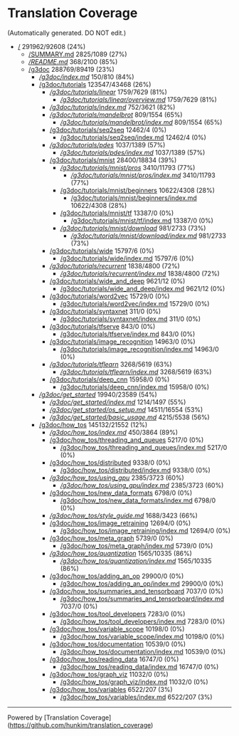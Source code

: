 # Translation Coverage                         
(Automatically generated. DO NOT edit.)
* [/](/) 291962/92608 (24%)
  * [/SUMMARY.md](/SUMMARY.md) 2825/1089 (27%)
  * [*/README.md*](/README.md) 368/2100 (85%)
  * [/g3doc](/g3doc) 288769/89419 (23%)
    * [*/g3doc/index.md*](/g3doc/index.md) 150/810 (84%)
    * [/g3doc/tutorials](/g3doc/tutorials) 123547/43468 (26%)
      * [*/g3doc/tutorials/linear*](/g3doc/tutorials/linear) 1759/7629 (81%)
        * [*/g3doc/tutorials/linear/overview.md*](/g3doc/tutorials/linear/overview.md) 1759/7629 (81%)
      * [*/g3doc/tutorials/index.md*](/g3doc/tutorials/index.md) 752/3621 (82%)
      * [*/g3doc/tutorials/mandelbrot*](/g3doc/tutorials/mandelbrot) 809/1554 (65%)
        * [*/g3doc/tutorials/mandelbrot/index.md*](/g3doc/tutorials/mandelbrot/index.md) 809/1554 (65%)
      * [/g3doc/tutorials/seq2seq](/g3doc/tutorials/seq2seq) 12462/4 (0%)
        * [/g3doc/tutorials/seq2seq/index.md](/g3doc/tutorials/seq2seq/index.md) 12462/4 (0%)
      * [*/g3doc/tutorials/pdes*](/g3doc/tutorials/pdes) 1037/1389 (57%)
        * [*/g3doc/tutorials/pdes/index.md*](/g3doc/tutorials/pdes/index.md) 1037/1389 (57%)
      * [/g3doc/tutorials/mnist](/g3doc/tutorials/mnist) 28400/18834 (39%)
        * [*/g3doc/tutorials/mnist/pros*](/g3doc/tutorials/mnist/pros) 3410/11793 (77%)
          * [*/g3doc/tutorials/mnist/pros/index.md*](/g3doc/tutorials/mnist/pros/index.md) 3410/11793 (77%)
        * [/g3doc/tutorials/mnist/beginners](/g3doc/tutorials/mnist/beginners) 10622/4308 (28%)
          * [/g3doc/tutorials/mnist/beginners/index.md](/g3doc/tutorials/mnist/beginners/index.md) 10622/4308 (28%)
        * [/g3doc/tutorials/mnist/tf](/g3doc/tutorials/mnist/tf) 13387/0 (0%)
          * [/g3doc/tutorials/mnist/tf/index.md](/g3doc/tutorials/mnist/tf/index.md) 13387/0 (0%)
        * [*/g3doc/tutorials/mnist/download*](/g3doc/tutorials/mnist/download) 981/2733 (73%)
          * [*/g3doc/tutorials/mnist/download/index.md*](/g3doc/tutorials/mnist/download/index.md) 981/2733 (73%)
      * [/g3doc/tutorials/wide](/g3doc/tutorials/wide) 15797/6 (0%)
        * [/g3doc/tutorials/wide/index.md](/g3doc/tutorials/wide/index.md) 15797/6 (0%)
      * [*/g3doc/tutorials/recurrent*](/g3doc/tutorials/recurrent) 1838/4800 (72%)
        * [*/g3doc/tutorials/recurrent/index.md*](/g3doc/tutorials/recurrent/index.md) 1838/4800 (72%)
      * [/g3doc/tutorials/wide_and_deep](/g3doc/tutorials/wide_and_deep) 9621/12 (0%)
        * [/g3doc/tutorials/wide_and_deep/index.md](/g3doc/tutorials/wide_and_deep/index.md) 9621/12 (0%)
      * [/g3doc/tutorials/word2vec](/g3doc/tutorials/word2vec) 15729/0 (0%)
        * [/g3doc/tutorials/word2vec/index.md](/g3doc/tutorials/word2vec/index.md) 15729/0 (0%)
      * [/g3doc/tutorials/syntaxnet](/g3doc/tutorials/syntaxnet) 311/0 (0%)
        * [/g3doc/tutorials/syntaxnet/index.md](/g3doc/tutorials/syntaxnet/index.md) 311/0 (0%)
      * [/g3doc/tutorials/tfserve](/g3doc/tutorials/tfserve) 843/0 (0%)
        * [/g3doc/tutorials/tfserve/index.md](/g3doc/tutorials/tfserve/index.md) 843/0 (0%)
      * [/g3doc/tutorials/image_recognition](/g3doc/tutorials/image_recognition) 14963/0 (0%)
        * [/g3doc/tutorials/image_recognition/index.md](/g3doc/tutorials/image_recognition/index.md) 14963/0 (0%)
      * [*/g3doc/tutorials/tflearn*](/g3doc/tutorials/tflearn) 3268/5619 (63%)
        * [*/g3doc/tutorials/tflearn/index.md*](/g3doc/tutorials/tflearn/index.md) 3268/5619 (63%)
      * [/g3doc/tutorials/deep_cnn](/g3doc/tutorials/deep_cnn) 15958/0 (0%)
        * [/g3doc/tutorials/deep_cnn/index.md](/g3doc/tutorials/deep_cnn/index.md) 15958/0 (0%)
    * [*/g3doc/get_started*](/g3doc/get_started) 19940/23589 (54%)
      * [*/g3doc/get_started/index.md*](/g3doc/get_started/index.md) 1214/1497 (55%)
      * [*/g3doc/get_started/os_setup.md*](/g3doc/get_started/os_setup.md) 14511/16554 (53%)
      * [*/g3doc/get_started/basic_usage.md*](/g3doc/get_started/basic_usage.md) 4215/5538 (56%)
    * [/g3doc/how_tos](/g3doc/how_tos) 145132/21552 (12%)
      * [*/g3doc/how_tos/index.md*](/g3doc/how_tos/index.md) 450/3864 (89%)
      * [/g3doc/how_tos/threading_and_queues](/g3doc/how_tos/threading_and_queues) 5217/0 (0%)
        * [/g3doc/how_tos/threading_and_queues/index.md](/g3doc/how_tos/threading_and_queues/index.md) 5217/0 (0%)
      * [/g3doc/how_tos/distributed](/g3doc/how_tos/distributed) 9338/0 (0%)
        * [/g3doc/how_tos/distributed/index.md](/g3doc/how_tos/distributed/index.md) 9338/0 (0%)
      * [*/g3doc/how_tos/using_gpu*](/g3doc/how_tos/using_gpu) 2385/3723 (60%)
        * [*/g3doc/how_tos/using_gpu/index.md*](/g3doc/how_tos/using_gpu/index.md) 2385/3723 (60%)
      * [/g3doc/how_tos/new_data_formats](/g3doc/how_tos/new_data_formats) 6798/0 (0%)
        * [/g3doc/how_tos/new_data_formats/index.md](/g3doc/how_tos/new_data_formats/index.md) 6798/0 (0%)
      * [*/g3doc/how_tos/style_guide.md*](/g3doc/how_tos/style_guide.md) 1688/3423 (66%)
      * [/g3doc/how_tos/image_retraining](/g3doc/how_tos/image_retraining) 12694/0 (0%)
        * [/g3doc/how_tos/image_retraining/index.md](/g3doc/how_tos/image_retraining/index.md) 12694/0 (0%)
      * [/g3doc/how_tos/meta_graph](/g3doc/how_tos/meta_graph) 5739/0 (0%)
        * [/g3doc/how_tos/meta_graph/index.md](/g3doc/how_tos/meta_graph/index.md) 5739/0 (0%)
      * [*/g3doc/how_tos/quantization*](/g3doc/how_tos/quantization) 1565/10335 (86%)
        * [*/g3doc/how_tos/quantization/index.md*](/g3doc/how_tos/quantization/index.md) 1565/10335 (86%)
      * [/g3doc/how_tos/adding_an_op](/g3doc/how_tos/adding_an_op) 29900/0 (0%)
        * [/g3doc/how_tos/adding_an_op/index.md](/g3doc/how_tos/adding_an_op/index.md) 29900/0 (0%)
      * [/g3doc/how_tos/summaries_and_tensorboard](/g3doc/how_tos/summaries_and_tensorboard) 7037/0 (0%)
        * [/g3doc/how_tos/summaries_and_tensorboard/index.md](/g3doc/how_tos/summaries_and_tensorboard/index.md) 7037/0 (0%)
      * [/g3doc/how_tos/tool_developers](/g3doc/how_tos/tool_developers) 7283/0 (0%)
        * [/g3doc/how_tos/tool_developers/index.md](/g3doc/how_tos/tool_developers/index.md) 7283/0 (0%)
      * [/g3doc/how_tos/variable_scope](/g3doc/how_tos/variable_scope) 10198/0 (0%)
        * [/g3doc/how_tos/variable_scope/index.md](/g3doc/how_tos/variable_scope/index.md) 10198/0 (0%)
      * [/g3doc/how_tos/documentation](/g3doc/how_tos/documentation) 10539/0 (0%)
        * [/g3doc/how_tos/documentation/index.md](/g3doc/how_tos/documentation/index.md) 10539/0 (0%)
      * [/g3doc/how_tos/reading_data](/g3doc/how_tos/reading_data) 16747/0 (0%)
        * [/g3doc/how_tos/reading_data/index.md](/g3doc/how_tos/reading_data/index.md) 16747/0 (0%)
      * [/g3doc/how_tos/graph_viz](/g3doc/how_tos/graph_viz) 11032/0 (0%)
        * [/g3doc/how_tos/graph_viz/index.md](/g3doc/how_tos/graph_viz/index.md) 11032/0 (0%)
      * [/g3doc/how_tos/variables](/g3doc/how_tos/variables) 6522/207 (3%)
        * [/g3doc/how_tos/variables/index.md](/g3doc/how_tos/variables/index.md) 6522/207 (3%)


---
Powered by [Translation Coverage]    (https://github.com/hunkim/translation_coverage)
